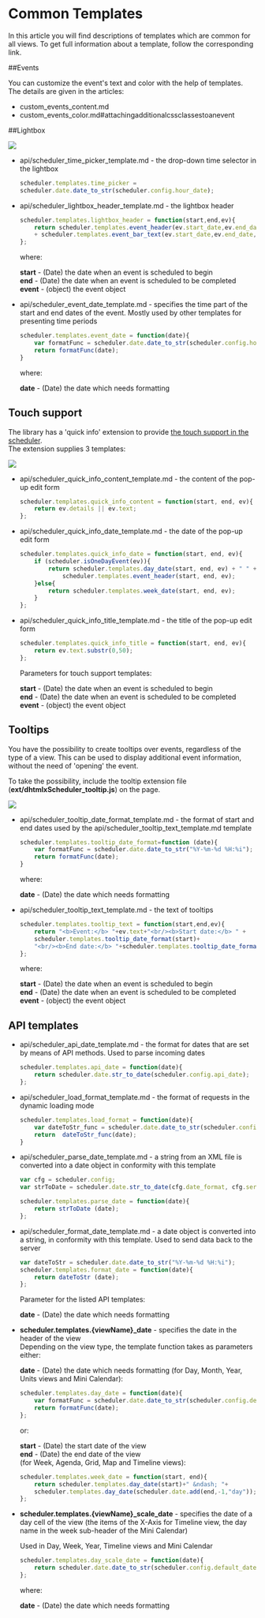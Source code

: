 Common Templates 
==============

In this article you will find descriptions of templates which are common for all views.
To get full information about a template, follow the corresponding link.

##Events

You can customize the event's text and color with the help of templates. The details are given in the articles:

- custom_events_content.md
- custom_events_color.md#attachingadditionalcssclassestoanevent


##Lightbox


<img src="api/lightbox_templates.png"/>

- api/scheduler_time_picker_template.md - the drop-down time selector in the lightbox

	~~~js
	scheduler.templates.time_picker = 
    scheduler.date.date_to_str(scheduler.config.hour_date);
	~~~

- api/scheduler_lightbox_header_template.md - the lightbox header

	~~~js
	scheduler.templates.lightbox_header = function(start,end,ev){
    	return scheduler.templates.event_header(ev.start_date,ev.end_date,ev) 
    	+ scheduler.templates.event_bar_text(ev.start_date,ev.end_date,ev);
	};
	~~~

	where:

	**start**	- (Date) the date when an event is scheduled to begin<br>
	**end** - (Date) the date when an event is scheduled to be completed<br>
	**event** - (object) the event object

- api/scheduler_event_date_template.md - specifies the time part of the start and end dates of the event. Mostly used by other templates for presenting time periods

	~~~js
	scheduler.templates.event_date = function(date){
    	var formatFunc = scheduler.date.date_to_str(scheduler.config.hour_date);
    	return formatFunc(date);
	}
	~~~

	where:

	**date** -	(Date) the date which needs formatting



Touch support
----------------------------------------------

The library has a 'quick info' extension to provide [the touch support in the scheduler](touch_support.md).<br> The extension supplies 3 templates: 

<img src="api/touch_templates.png"/>

- api/scheduler_quick_info_content_template.md - the content of the pop-up edit form

	~~~js
	scheduler.templates.quick_info_content = function(start, end, ev){ 
		return ev.details || ev.text;
	};
	~~~

- api/scheduler_quick_info_date_template.md - the date of the pop-up edit form

	~~~js
	scheduler.templates.quick_info_date = function(start, end, ev){
    	if (scheduler.isOneDayEvent(ev)){
        	return scheduler.templates.day_date(start, end, ev) + " " +
            	scheduler.templates.event_header(start, end, ev);
    	}else{
        	return scheduler.templates.week_date(start, end, ev);
    	}
	};
	~~~

- api/scheduler_quick_info_title_template.md - the title of the pop-up edit form

	~~~js
	scheduler.templates.quick_info_title = function(start, end, ev){ 
       	return ev.text.substr(0,50); 
	};
	~~~

	Parameters for touch support templates:

	**start** - (Date) the date when an event is scheduled to begin <br>
	**end**	- (Date) the date when an event is scheduled to be completed <br>
	**event** -	(object) the event object 


Tooltips
------------------------------------

You have the possibility to create tooltips over events, regardless of the type of a view. 
This can be used to display additional event information, without the need of 'opening' the event.

To take the possibility, include the tooltip extension file (**ext/dhtmlxScheduler_tooltip.js**) on the page. 

<img src="api/tooltip_templates.png"/>

- api/scheduler_tooltip_date_format_template.md - the format of start and end dates used by the api/scheduler_tooltip_text_template.md template

	~~~js
	scheduler.templates.tooltip_date_format=function (date){
    	var formatFunc = scheduler.date.date_to_str("%Y-%m-%d %H:%i");
    	return formatFunc(date);
	}
	~~~

	where:

	**date** -	(Date) the date which needs formatting

- api/scheduler_tooltip_text_template.md - the text of tooltips

	~~~js
	scheduler.templates.tooltip_text = function(start,end,ev){
    	return "<b>Event:</b> "+ev.text+"<br/><b>Start date:</b> " + 
    	scheduler.templates.tooltip_date_format(start)+ 
    	"<br/><b>End date:</b> "+scheduler.templates.tooltip_date_format(end);
	};
	~~~

	where:

	**start** - (Date) the date when an event is scheduled to begin <br>
	**end**	- (Date) the date when an event is scheduled to be completed <br>
	**event** -	(object) the event object 



API templates
------------------------------------

- api/scheduler_api_date_template.md - the format for dates that are set by means of API methods. Used to parse incoming dates 

	~~~js
	scheduler.templates.api_date = function(date){
    	return scheduler.date.str_to_date(scheduler.config.api_date);
	};
	~~~

- api/scheduler_load_format_template.md - the format of requests in the dynamic loading mode  

	~~~js
	scheduler.templates.load_format = function(date){
    	var dateToStr_func = scheduler.date.date_to_str(scheduler.config.load_date);
    	return  dateToStr_func(date);
	}
	~~~

- api/scheduler_parse_date_template.md - a string from an XML file is converted into a date object in conformity with this template

	~~~js
	var cfg = scheduler.config;
	var strToDate = scheduler.date.str_to_date(cfg.date_format, cfg.server_utc);
 
	scheduler.templates.parse_date = function(date){
    	return strToDate (date);
	};
	~~~

- api/scheduler_format_date_template.md - a date object is converted into a string, in conformity with this template. Used to send data back to the server

	~~~js
	var dateToStr = scheduler.date.date_to_str("%Y-%m-%d %H:%i");
	scheduler.templates.format_date = function(date){
    	return dateToStr (date);
	};
	~~~

	Parameter for the listed API templates:

	**date** -	(Date) the date which needs formatting

- **scheduler.templates.{viewName}_date** - specifies the date in the header of the view<br>
	Depending on the view type, the template function takes as parameters either: <br>

	**date** - (Date) the date which needs formatting (for Day, Month, Year, Units views and Mini Calendar):

	~~~js
	scheduler.templates.day_date = function(date){
    	var formatFunc = scheduler.date.date_to_str(scheduler.config.default_date);
    	return formatFunc(date);
	};
	~~~

	or: 

	**start** - (Date) the start date of the view<br>**end** - (Date) the end date of the view<br>
	(for Week, Agenda, Grid, Map and Timeline views):

	~~~js
	scheduler.templates.week_date = function(start, end){
    	return scheduler.templates.day_date(start)+" &ndash; "+
    	scheduler.templates.day_date(scheduler.date.add(end,-1,"day"));
	};
	~~~

- **scheduler.templates.{viewName}_scale_date** - specifies the date of a day cell of the view 
	(the items of the X-Axis for Timeline view, the day name in the week sub-header of the Mini Calendar)

	Used in Day, Week, Year, Timeline views and Mini Calendar 

	~~~js
	scheduler.templates.day_scale_date = function(date){
    	return scheduler.date.date_to_str(scheduler.config.default_date);
	};
	~~~

	where:

	**date** - (Date) the date which needs formatting

